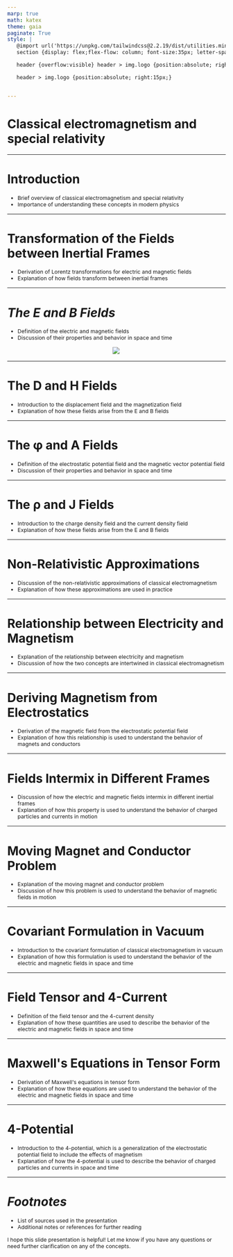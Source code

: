 ```yaml
---
marp: true
math: katex
theme: gaia
paginate: True
style: |
   @import url('https://unpkg.com/tailwindcss@2.2.19/dist/utilities.min.css');
   section {display: flex;flex-flow: column; font-size:35px; letter-spacing:1.4px;}

   header {overflow:visible} header > img.logo {position:absolute; right:15px;}

   header > img.logo {position:absolute; right:15px;}


---
```

<!-- backgroundColor: white -->
<!-- _class: lead -->

 # Classical electromagnetism and special relativity

---
<style scoped>p,li {font-size:0.92em}</style>

 # Introduction
- Brief overview of classical electromagnetism and special relativity
- Importance of understanding these concepts in modern physics


---
<style scoped>p,li {font-size:0.92em}</style>

 # **Transformation of the Fields between Inertial Frames**

- Derivation of Lorentz transformations for electric and magnetic fields
- Explanation of how fields transform between inertial frames

---
<style scoped>p,li {font-size:0.88em}</style>

 # _The E and B Fields_
- Definition of the electric and magnetic fields
- Discussion of their properties and behavior in space and time
<div style="display: flex; flex: 1 1 auto; flex-flow: row; min-height: 0"><div style="display: flex; flex: 1 1 auto; justify-content: center;min-height:0;min-width:0; margin-bottom:0.1em;;margin-right:0.15em">
<img style='object-fit: contain; max-height:100%; max-width:100%; background-color: rgba(0,0,0,0);' src='https://upload.wikimedia.org/wikipedia/commons/thumb/2/27/Lorentz_boost_electric_charge.svg/300px-Lorentz_boost_electric_charge.svg.png'/>
</div>
</div>


---
<style scoped>p,li {font-size:0.92em}</style>

 # **The D and H Fields**

- Introduction to the displacement field and the magnetization field
- Explanation of how these fields arise from the E and B fields

---
<style scoped>p,li {font-size:0.92em}</style>

 # The φ and A Fields

- Definition of the electrostatic potential field and the magnetic vector potential field
- Discussion of their properties and behavior in space and time

---
<style scoped>p,li {font-size:0.92em}</style>

 # The ρ and J Fields

- Introduction to the charge density field and the current density field
- Explanation of how these fields arise from the E and B fields

---
<style scoped>p,li {font-size:0.92em}</style>

 # Non-Relativistic Approximations
- Discussion of the non-relativistic approximations of classical electromagnetism
- Explanation of how these approximations are used in practice


---
<style scoped>p,li {font-size:0.92em}</style>

 # Relationship between Electricity and Magnetism
- Explanation of the relationship between electricity and magnetism
- Discussion of how the two concepts are intertwined in classical electromagnetism


---
<style scoped>p,li {font-size:0.92em}</style>

 # Deriving Magnetism from Electrostatics

- Derivation of the magnetic field from the electrostatic potential field
- Explanation of how this relationship is used to understand the behavior of magnets and conductors

---
<style scoped>p,li {font-size:0.92em}</style>

 # **Fields Intermix in Different Frames**

- Discussion of how the electric and magnetic fields intermix in different inertial frames
- Explanation of how this property is used to understand the behavior of charged particles and currents in motion

---
<style scoped>p,li {font-size:0.92em}</style>

 # Moving Magnet and Conductor Problem

- Explanation of the moving magnet and conductor problem
- Discussion of how this problem is used to understand the behavior of magnetic fields in motion

---
<style scoped>p,li {font-size:0.92em}</style>

 # **Covariant Formulation in Vacuum**
- Introduction to the covariant formulation of classical electromagnetism in vacuum
- Explanation of how this formulation is used to understand the behavior of the electric and magnetic fields in space and time


---
<style scoped>p,li {font-size:0.92em}</style>

 # Field Tensor and 4-Current

- Definition of the field tensor and the 4-current density
- Explanation of how these quantities are used to describe the behavior of the electric and magnetic fields in space and time

---
<style scoped>p,li {font-size:0.92em}</style>

 # Maxwell's Equations in Tensor Form

- Derivation of Maxwell's equations in tensor form
- Explanation of how these equations are used to understand the behavior of the electric and magnetic fields in space and time

---
<style scoped>p,li {font-size:0.92em}</style>

 # **4-Potential**

- Introduction to the 4-potential, which is a generalization of the electrostatic potential field to include the effects of magnetism
- Explanation of how the 4-potential is used to describe the behavior of charged particles and currents in space and time

---
<style scoped>p,li {font-size:0.88em}</style>

 # _Footnotes_

- List of sources used in the presentation
- Additional notes or references for further reading

I hope this slide presentation is helpful! Let me know if you have any questions or need further clarification on any of the concepts.